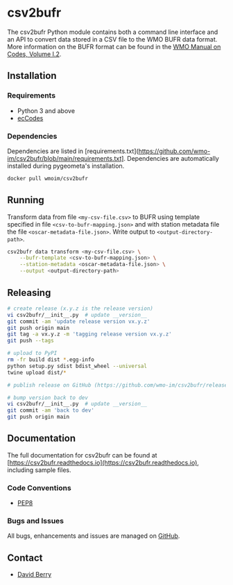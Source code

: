 # csv2bufr

The csv2bufr Python module contains both a command line interface and an API to convert data stored in a CSV file to the WMO BUFR data format.
More information on the BUFR format can be found in the [WMO Manual on Codes, Volume I.2](https://library.wmo.int/doc_num.php?explnum_id=10722).

## Installation

### Requirements
- Python 3 and above
- [ecCodes](https://confluence.ecmwf.int/display/ECC)

### Dependencies

Dependencies are listed in [requirements.txt](https://github.com/wmo-im/csv2bufr/blob/main/requirements.txt]. Dependencies are automatically installed during pygeometa's installation.

```bash
docker pull wmoim/csv2bufr
```

## Running

Transform data from file ``<my-csv-file.csv>`` to BUFR using template specified in file ``<csv-to-bufr-mapping.json>``
and with station metadata file the file ``<oscar-metadata-file.json>``. Write output to ``<output-directory-path>``.

```bash
csv2bufr data transform <my-csv-file.csv> \
    --bufr-template <csv-to-bufr-mapping.json> \
    --station-metadata <oscar-metadata-file.json> \
    --output <output-directory-path>
```

## Releasing

```bash
# create release (x.y.z is the release version)
vi csv2bufr/__init__.py  # update __version__
git commit -am 'update release version vx.y.z'
git push origin main
git tag -a vx.y.z -m 'tagging release version vx.y.z'
git push --tags

# upload to PyPI
rm -fr build dist *.egg-info
python setup.py sdist bdist_wheel --universal
twine upload dist/*

# publish release on GitHub (https://github.com/wmo-im/csv2bufr/releases/new)

# bump version back to dev
vi csv2bufr/__init__.py  # update __version__
git commit -am 'back to dev'
git push origin main

```
## Documentation

The full documentation for csv2bufr can be found at [https://csv2bufr.readthedocs.io](https://csv2bufr.readthedocs.io), including sample files.

### Code Conventions

* [PEP8](https://www.python.org/dev/peps/pep-0008)

### Bugs and Issues

All bugs, enhancements and issues are managed on [GitHub](https://github.com/wmo-im/csv2bufr/issues).

## Contact

* [David Berry](https://github.com/david-i-berry)
